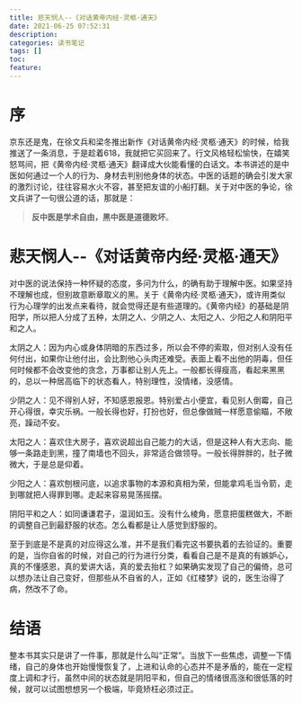 ```yaml
---
title: 悲天悯人--《对话黄帝内经·灵柩·通天》
date: 2021-06-25 07:52:31
description: 
categories: 读书笔记
tags: [] 
toc: 
feature: 
---
```


# 序
京东还是鬼，在徐文兵和梁冬推出新作《对话黄帝内经·灵柩·通天》的时候，给我推送了一条消息，于是趁着618，我就把它买回来了。行文风格轻松愉快，在嬉笑怒骂间，把《黄帝内经·灵柩·通天》翻译成大伙能看懂的白话文。本书讲述的是中医如何通过一个人的行为、身材去判别他身体的状态。中医的话题的确会引发大家的激烈讨论，往往容易水火不容，甚至把友谊的小船打翻。关于对中医的争论，徐文兵讲了一句很公道的话，那就是：

> **反中医是学术自由，黑中医是道德败坏**。



<!-- more -->

# 悲天悯人--《对话黄帝内经·灵柩·通天》

对中医的说法保持一种怀疑的态度，多问为什么，的确有助于理解中医。如果坚持不理解也成，但别故意断章取义的黑。关于《黄帝内经·灵柩·通天》，或许用类似行为心理学的出发点来看待，就会觉得还是有些道理的。《黄帝内经》的基础是阴阳学，所以把人分成了五种，太阴之人、少阴之人、太阳之人、少阳之人和阴阳平和之人。

太阴之人：因为内心或身体阴暗的东西过多，所以会不停的索取，但对别人没有任何付出，如果你让他付出，会比割他心头肉还难受。表面上看不出他的阴毒，但任何时候都不会改变他的贪念，万事都让别人先上。一般都长得瘦高，看起来黑黑的，总以一种居高临下的状态看人，特别理性，没情绪，没感情。

少阴之人：见不得别人好，不知感恩报恩。特别爱占小便宜，看见别人倒霉，自己开心得很，幸灾乐祸。一般长得也好，打扮也好，但总像做贼一样愿意偷瞄，不敞亮，躁动不安。

太阳之人：喜欢住大房子，喜欢说超出自己能力的大话，但是这种人有大志向、能够一条路走到黑，撞了南墙也不回头，非常适合做领导。一般长得胖胖的，肚子微微大，于是总是仰着。

少阳之人：喜欢刨根问底，以追求事物的本源和真相为荣，但能拿鸡毛当令箭，走到哪就把人得罪到哪。走起来容易晃荡摇摆。

阴阳平和之人：如同谦谦君子，温润如玉。没有什么棱角，愿意把蛋糕做大，不断的调整自己到最舒服的状态。怎么看都是让人感觉到舒服的。

至于到底是不是真的对应得这么准，并不是我们看完这书要执着的去验证的。重要的是，当你自省的时候，对自己的行为进行分类，看看自己是不是真的有嫉妒心，真的不懂感恩，真的爱讲大话，真的爱去抬杠？如果确实发现了自己的偏倚，总可以想办法让自己变好，但那些从不自省的人，正如《红楼梦》说的，医生治得了病，然改不了命。

# 结语

整本书其实只是讲了一件事，那就是什么叫“正常”。当放下一些焦虑，调整一下情绪，自己的身体也开始慢慢恢复了，上进和认命的心态并不是矛盾的，能在一定程度上调和才行，虽然中间的状态就是阴阳平和，但自己的情绪很高涨和很低落的时候，就可以试图想想另一个极端，毕竟矫枉必须过正。